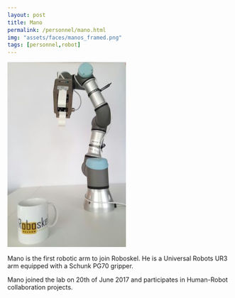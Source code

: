 ```yaml
---
layout: post
title: Mano
permalink: /personnel/mano.html
img: "assets/faces/manos_framed.png"
tags: [personnel,robot]
---
```



![Inside post photo](/assets/faces/manos-resized.jpg)

Mano is the first robotic arm to join Roboskel. He is a Universal
Robots UR3 arm equipped with a Schunk PG70 gripper.

Mano joined the lab on 20th of June 2017 and participates in
Human-Robot collaboration projects.
